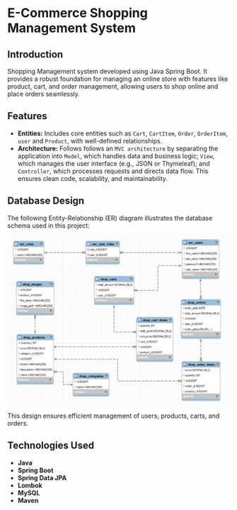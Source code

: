 # E-Commerce Shopping Management System

## Introduction
Shopping Management system developed using Java Spring Boot. It provides a robust foundation for managing an online store with features like product, cart, and order management, allowing users to shop online and place orders seamlessly.

## Features
- **Entities:** Includes core entities such as `Cart`, `CartItem`, `Order`, `OrderItem`, `user` and `Product`, with well-defined relationships.
- **Architecture:** Follows follows an `MVC architecture` by separating the application into `Model`, which handles data and business logic; `View`, which manages the user interface (e.g., JSON or Thymeleaf); and `Controller`, which processes requests and directs data flow. This ensures clean code, scalability, and maintainability.

## Database Design
The following Entity-Relationship (ER) diagram illustrates the database schema used in this project:

![Database ER Diagram](db.JPG)

This design ensures efficient management of users, products, carts, and orders.

## Technologies Used

- **Java**
- **Spring Boot**
- **Spring Data JPA**
- **Lombok**
- **MySQL**
- **Maven** 
